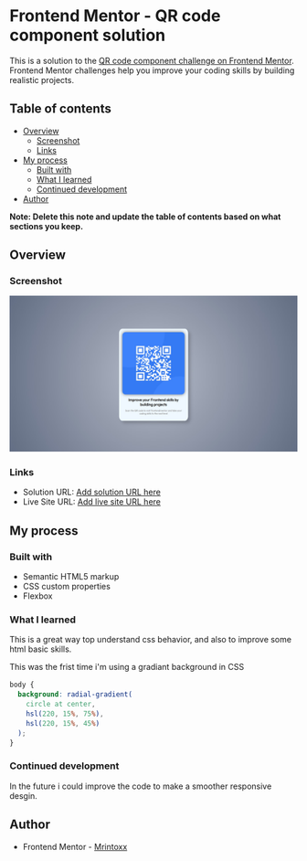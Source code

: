 # Frontend Mentor - QR code component solution

This is a solution to the [QR code component challenge on Frontend Mentor](https://www.frontendmentor.io/challenges/qr-code-component-iux_sIO_H). Frontend Mentor challenges help you improve your coding skills by building realistic projects.

## Table of contents

- [Overview](#overview)
  - [Screenshot](#screenshot)
  - [Links](#links)
- [My process](#my-process)
  - [Built with](#built-with)
  - [What I learned](#what-i-learned)
  - [Continued development](#continued-development)
- [Author](#author)

**Note: Delete this note and update the table of contents based on what sections you keep.**

## Overview

### Screenshot

![](./design/final.jpg)

### Links

- Solution URL: [Add solution URL here](https://your-solution-url.com)
- Live Site URL: [Add live site URL here](https://your-live-site-url.com)

## My process

### Built with

- Semantic HTML5 markup
- CSS custom properties
- Flexbox

### What I learned

This is a great way top understand css behavior, and also to improve some html basic skills.

This was the frist time i'm using a gradiant background in CSS

```css
body {
  background: radial-gradient(
    circle at center,
    hsl(220, 15%, 75%),
    hsl(220, 15%, 45%)
  );
}
```

### Continued development

In the future i could improve the code to make a smoother responsive desgin.

## Author

- Frontend Mentor - [Mrintoxx](https://www.frontendmentor.io/profile/mrintoxx)

